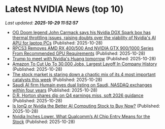 # Latest NVIDIA News (top 10)
_Last updated: **2025-10-29 11:52:57**_

- [OG Doom legend John Carmack says his Nvidia DGX Spark box has thermal throttling issues, raising doubts over the viability of Nvidia's AI APU for laptop PCs](https://www.pcgamer.com/hardware/graphics-cards/og-doom-legend-john-carmack-says-his-nvidia-dgx-spark-box-has-thermal-throttling-issues-raising-doubts-over-the-viability-of-nvidias-ai-apu-for-laptop-pcs/) (Published: 2025-10-28)
- [RPCS3 Removes AMD RX 400/500 And NVIDIA GTX 900/1000 Series From Recommended GPU Requirements](https://wccftech.com/rpcs3-removes-amd-rx-400-500-and-nvidia-gtx-900-1000-series-from-recommended-gpu-requirements/) (Published: 2025-10-28)
- [Trump to meet with Nvidia's Huang tomorrow](https://biztoc.com/x/31c0de7efc2627d9) (Published: 2025-10-28)
- [Amazon To Cut Up To 30,000 Jobs, Largest Layoff In Company History](https://finance.yahoo.com/news/amazon-cut-30-000-jobs-113104121.html) (Published: 2025-10-28)
- [The stock market is staring down a chaotic mix of its 4 most important catalysts this week](https://www.businessinsider.com/stock-market-facing-chaotic-mix-4-important-catalysts-this-week-2025-10) (Published: 2025-10-28)
- [Saudi AI firm Humain eyes dual listing on Saudi, NASDAQ exchanges within four years](https://www.channelnewsasia.com/business/saudi-ai-firm-humain-eyes-dual-listing-saudi-nasdaq-exchanges-within-four-years-5429841) (Published: 2025-10-28)
- [D.R. Horton shares dip on Q4 earnings miss, soft 2026 guidance](https://finance.yahoo.com/news/d-r-horton-shares-dip-111239686.html) (Published: 2025-10-28)
- [Is IonQ or Nvidia the Better AI Computing Stock to Buy Now?](https://biztoc.com/x/5e4f47ef38064532) (Published: 2025-10-28)
- [Nvidia Inches Lower. What Qualcomm’s AI Chip Entry Means for the Stock](https://biztoc.com/x/c509e32363fc1560) (Published: 2025-10-28)
